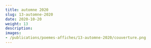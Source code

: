 ```yaml
---
title: automne 2020
slug: 13-automne-2020
date: 2020-10-20
weight: 13
description: 
images:
- /publications/poemes-affiches/13-automne-2020/couverture.png
---
```




